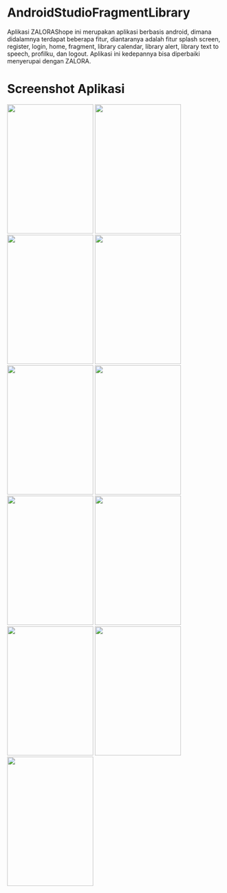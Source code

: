 # AndroidStudioFragmentLibrary

Aplikasi ZALORAShope ini merupakan aplikasi berbasis android, dimana didalamnya terdapat beberapa fitur, diantaranya adalah fitur splash screen, register, login, home, fragment, library calendar, library alert, library text to speech, profilku, dan logout. Aplikasi ini kedepannya bisa diperbaiki menyerupai dengan ZALORA.

# Screenshot Aplikasi
<img src="https://user-images.githubusercontent.com/19978110/50345253-f5c77680-0560-11e9-95d1-bc593915ff47.jpg" width="200px" height="300px">
<img src="https://user-images.githubusercontent.com/19978110/50345804-e6492d00-0562-11e9-825b-0bea2db25be0.jpg" width="200px" height="300px">
<img src="https://user-images.githubusercontent.com/19978110/50345808-e8ab8700-0562-11e9-8b11-b10b8058a1d9.jpg" width="200px" height="300px">
<img src="https://user-images.githubusercontent.com/19978110/50345814-eb0de100-0562-11e9-9aef-a43fd6d26e50.jpg.jpg" width="200px" height="300px">
<img src="https://user-images.githubusercontent.com/19978110/50345817-ecd7a480-0562-11e9-8d2e-8cc05eb38d0a.jpg" width="200px" height="300px">
<img src="https://user-images.githubusercontent.com/19978110/50345820-eea16800-0562-11e9-941f-f0b98a376be4.jpg" width="200px" height="300px">
<img src="https://user-images.githubusercontent.com/19978110/50345827-f19c5880-0562-11e9-98a9-da234d3aa50b.jpg" width="200px" height="300px">
<img src="https://user-images.githubusercontent.com/19978110/50345829-f3feb280-0562-11e9-8600-a2ccaa5138b2.jpg" width="200px" height="300px">
<img src="https://user-images.githubusercontent.com/19978110/50345832-f6f9a300-0562-11e9-813e-f58b431fd530.jpg" width="200px" height="300px">
<img src="https://user-images.githubusercontent.com/19978110/50345835-f95bfd00-0562-11e9-8360-8214ff54fda4.jpg" width="200px" height="300px">
<img src="https://user-images.githubusercontent.com/19978110/50345841-fb25c080-0562-11e9-843e-7442a93bc762.jpg" width="200px" height="300px">

